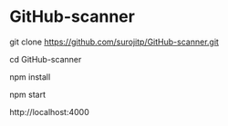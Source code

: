 # GitHub-scanner
git clone https://github.com/surojitp/GitHub-scanner.git

cd GitHub-scanner

npm install

npm start

http://localhost:4000

